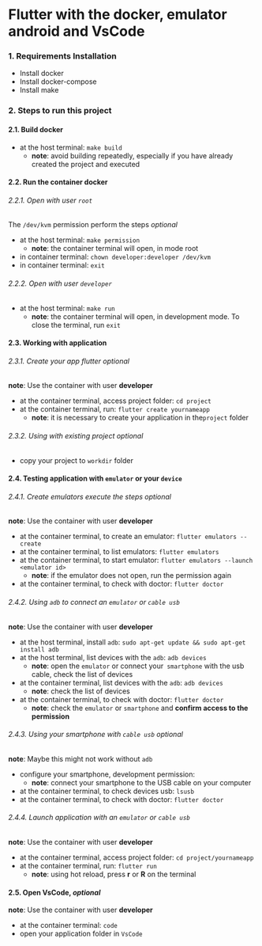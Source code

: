 # Flutter with the docker, emulator android and VsCode

### 1. Requirements Installation
* Install docker
* Install docker-compose
* Install make

### 2.  Steps to run this project
#### 2.1. Build docker
* at the host terminal: `make build`
    * **note**: avoid building repeatedly, especially if you have already created the project and executed    

#### 2.2. Run the container docker
###### 2.2.1. Open with user `root` 
The `/dev/kvm` permission perform the steps *optional*
* at the host terminal: `make permission`
    * **note**: the container terminal will open, in mode root  
* in container terminal: `chown developer:developer /dev/kvm`
* in container terminal: `exit`
                                   
###### 2.2.2. Open with user `developer` 
* at the host terminal: `make run`
    * **note**: the container terminal will open, in development mode. To close the terminal, run `exit`

#### 2.3. Working with application
###### 2.3.1. Create your app flutter *optional*
**note**: Use the container with user **developer**
* at the container terminal, access project folder: `cd project`
* at the container terminal, run: `flutter create yournameapp`
    * **note**: it is necessary to create your application in the`project` folder

###### 2.3.2. Using with existing project *optional*
* copy your project to `workdir` folder 
     
#### 2.4. Testing application with `emulator` or your `device`       
###### 2.4.1. Create emulators execute the steps *optional*
**note**: Use the container with user **developer**
* at the container terminal, to create an emulator: `flutter emulators --create`
* at the container terminal, to list emulators: `flutter emulators`
* at the container terminal, to start emulator: `flutter emulators --launch <emulator id>`
    * **note**: if the emulator does not open, run the permission again
* at the container terminal, to check with doctor: `flutter doctor`

###### 2.4.2. Using `adb` to connect  an `emulator` or `cable usb`
**note**: Use the container with user **developer**  
* at the host terminal, install `adb`: `sudo apt-get update && sudo apt-get install adb`
* at the host terminal, list devices with the `adb`: `adb devices`
    * **note**: open the `emulator` or connect your` smartphone` with the usb cable, check the list of devices
* at the container terminal, list devices with the `adb`: `adb devices`
    * **note**: check the list of devices
* at the container terminal, to check with doctor: `flutter doctor`
    * **note**: check the `emulator` or `smartphone` and **confirm access to the permission**
    
###### 2.4.3. Using your smartphone with `cable usb` *optional*
**note**: Maybe this might not work without `adb`
* configure your smartphone, development permission:
    * **note**: connect your smartphone to the USB cable on your computer
* at the container terminal, to check devices usb: `lsusb`
* at the container terminal, to check with doctor: `flutter doctor`

###### 2.4.4. Launch application with an `emulator` or `cable usb`
**note**: Use the container with user **developer**   
* at the container terminal, access project folder: `cd project/yournameapp`
* at the container terminal, run: `flutter run`
    * **note**: using hot reload, press **r** or **R** on the terminal
        
        
#### 2.5. Open VsCode, *optional*
**note**: Use the container with user **developer**   
* at the container terminal: `code`
* open your application folder in `VsCode`